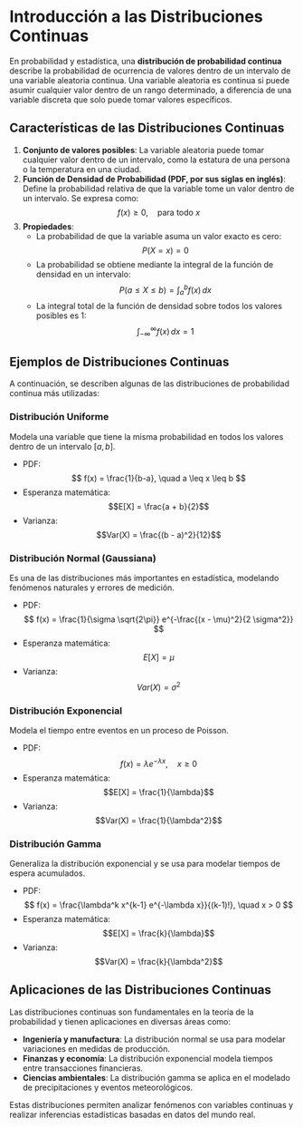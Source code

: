 # Introducción a las Distribuciones Continuas

En probabilidad y estadística, una **distribución de probabilidad continua** describe la probabilidad de ocurrencia de valores dentro de un intervalo de una variable aleatoria continua. Una variable aleatoria es continua si puede asumir cualquier valor dentro de un rango determinado, a diferencia de una variable discreta que solo puede tomar valores específicos.

## Características de las Distribuciones Continuas

1. **Conjunto de valores posibles**: La variable aleatoria puede tomar cualquier valor dentro de un intervalo, como la estatura de una persona o la temperatura en una ciudad.
2. **Función de Densidad de Probabilidad (PDF, por sus siglas en inglés)**: Define la probabilidad relativa de que la variable tome un valor dentro de un intervalo. Se expresa como:
   $$ f(x) \geq 0, \quad \text{para todo } x $$
3. **Propiedades**:
   - La probabilidad de que la variable asuma un valor exacto es cero: 
     $$ P(X = x) = 0 $$
   - La probabilidad se obtiene mediante la integral de la función de densidad en un intervalo:
     $$ P(a \leq X \leq b) = \int_a^b f(x) \, dx $$
   - La integral total de la función de densidad sobre todos los valores posibles es 1:
     $$ \int_{-\infty}^{\infty} f(x) \, dx = 1 $$

## Ejemplos de Distribuciones Continuas

A continuación, se describen algunas de las distribuciones de probabilidad continua más utilizadas:

### **Distribución Uniforme**
Modela una variable que tiene la misma probabilidad en todos los valores dentro de un intervalo $[a, b]$.
- PDF: 
  $$ f(x) = \frac{1}{b-a}, \quad a \leq x \leq b $$
- Esperanza matemática: 
  $$E[X] = \frac{a + b}{2}$$
- Varianza: 
  $$Var(X) = \frac{(b - a)^2}{12}$$

### **Distribución Normal (Gaussiana)**
Es una de las distribuciones más importantes en estadística, modelando fenómenos naturales y errores de medición.
- PDF: 
  $$ f(x) = \frac{1}{\sigma \sqrt{2\pi}} e^{-\frac{(x - \mu)^2}{2 \sigma^2}} $$
- Esperanza matemática: 
  $$E[X] = \mu$$
- Varianza: 
  $$Var(X) = \sigma^2$$

### **Distribución Exponencial**
Modela el tiempo entre eventos en un proceso de Poisson.
- PDF: 
  $$ f(x) = \lambda e^{-\lambda x}, \quad x \geq 0 $$
- Esperanza matemática: 
  $$E[X] = \frac{1}{\lambda}$$
- Varianza: 
  $$Var(X) = \frac{1}{\lambda^2}$$

### **Distribución Gamma**
Generaliza la distribución exponencial y se usa para modelar tiempos de espera acumulados.
- PDF: 
  $$ f(x) = \frac{\lambda^k x^{k-1} e^{-\lambda x}}{(k-1)!}, \quad x > 0 $$
- Esperanza matemática: 
  $$E[X] = \frac{k}{\lambda}$$
- Varianza: 
  $$Var(X) = \frac{k}{\lambda^2}$$

## Aplicaciones de las Distribuciones Continuas
Las distribuciones continuas son fundamentales en la teoría de la probabilidad y tienen aplicaciones en diversas áreas como:
- **Ingeniería y manufactura**: La distribución normal se usa para modelar variaciones en medidas de producción.
- **Finanzas y economía**: La distribución exponencial modela tiempos entre transacciones financieras.
- **Ciencias ambientales**: La distribución gamma se aplica en el modelado de precipitaciones y eventos meteorológicos.

Estas distribuciones permiten analizar fenómenos con variables continuas y realizar inferencias estadísticas basadas en datos del mundo real.
